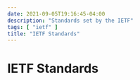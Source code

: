 ```yaml
---
date: 2021-09-05T19:16:45-04:00
description: "Standards set by the IETF"
tags: [ "ietf" ]
title: "IETF Standards"
---
```


# IETF Standards
